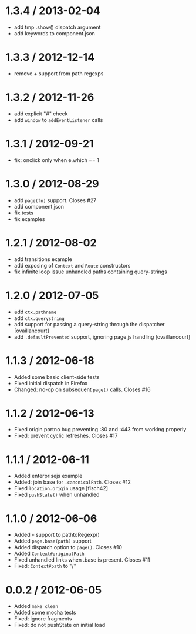 
1.3.4 / 2013-02-04 
==================

  * add tmp .show() dispatch argument
  * add keywords to component.json

1.3.3 / 2012-12-14 
==================

  * remove + support from path regexps

1.3.2 / 2012-11-26 
==================

  * add explicit "#" check
  * add `window` to `addEventListener` calls

1.3.1 / 2012-09-21 
==================

  * fix: onclick only when e.which == 1

1.3.0 / 2012-08-29 
==================

  * add `page(fn)` support. Closes #27
  * add component.json
  * fix tests
  * fix examples

1.2.1 / 2012-08-02 
==================

  * add transitions example
  * add exposing of `Context` and `Route` constructors
  * fix infinite loop issue unhandled paths containing query-strings

1.2.0 / 2012-07-05 
==================

  * add `ctx.pathname`
  * add `ctx.querystring`
  * add support for passing a query-string through the dispatcher [ovaillancourt]
  * add `.defaultPrevented` support, ignoring page.js handling [ovaillancourt]

1.1.3 / 2012-06-18 
==================

  * Added some basic client-side tests
  * Fixed initial dispatch in Firefox
  * Changed: no-op on subsequent `page()` calls. Closes #16

1.1.2 / 2012-06-13 
==================

  * Fixed origin portno bug preventing :80 and :443 from working properly
  * Fixed: prevent cyclic refreshes. Closes #17

1.1.1 / 2012-06-11 
==================

  * Added enterprisejs example
  * Added: join base for `.canonicalPath`. Closes #12
  * Fixed `location.origin` usage [fisch42]
  * Fixed `pushState()` when unhandled

1.1.0 / 2012-06-06 
==================

  * Added `+` support to pathtoRegexp()
  * Added `page.base(path)` support
  * Added dispatch option to `page()`. Closes #10
  * Added `Context#originalPath`
  * Fixed unhandled links when .base is present. Closes #11
  * Fixed: `Context#path` to "/"

0.0.2 / 2012-06-05 
==================

  * Added `make clean`
  * Added some mocha tests
  * Fixed: ignore fragments
  * Fixed: do not pushState on initial load
